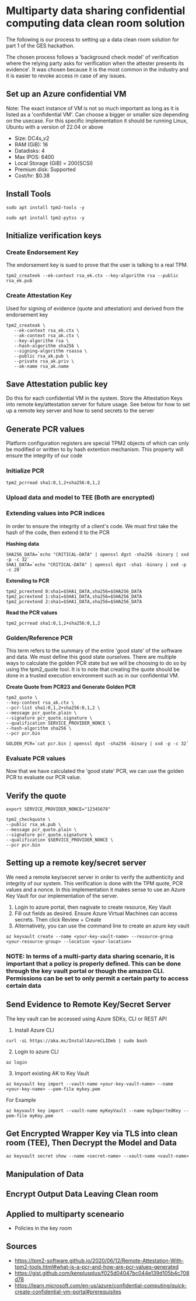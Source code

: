 # Multiparty data sharing confidential computing data clean room solution
The following is our process to setting up a data clean room solution for part 1 of the GES hackathon.

The chosen process follows a 'background check model' of verification where the relying party asks for verification when the attester presents its evidence'. It was chosen because it is the most common in the industry and it is easier to revoke access in case of any issues.

## Set up an Azure confidential VM
Note: The exact instance of VM is not so much important as long as it is listed as a 'confidential VM'. Can choose a bigger or smaller size depending on the usecase. For this specific implementation it should be running Linux, Ubuntu with a version of 22.04 or above
- Size: DC4s_v2
- RAM (GiB): 16
- Datadisks: 4
- Max IPOS: 6400
- Local Storage (GiB) = 200(SCSI)
- Premium disk: Supported
- Cost/hr: $0.38

## Install Tools
```
sudo apt install tpm2-tools -y
```
```
sudo apt install tpm2-pytss -y
```
## Initialize verification keys 

### Create Endorsement Key
The endorsement key is sued to prove that the user is talking to a real TPM.
```
tpm2_createek --ek-context rsa_ek.ctx --key-algorithm rsa --public rsa_ek.pub
```

### Create Attestation Key
Used for signing of evidence (quote and attestation) and derived from the endorsement key 
```
tpm2_createak \
   --ek-context rsa_ek.ctx \
   --ak-context rsa_ak.ctx \
   --key-algorithm rsa \
   --hash-algorithm sha256 \
   --signing-algorithm rsassa \
   --public rsa_ak.pub \
   --private rsa_ak.priv \
   --ak-name rsa_ak.name
```

## Save Attestation public key
Do this for each confidential VM in the system. Store the Attestation Keys into remote key/attestation server for future usage. See below for how to set up a remote key server and how to send secrets to the server

## Generate PCR values
Platform configuration registers are special TPM2 objects of which can only be modified or written to by hash extention mechanism. This property will ensure the integrity of our code 

### Initialize PCR
<!-- TODO WHY SPECIFICALLY 3 INDEXES? -->
```
tpm2_pcrread sha1:0,1,2+sha256:0,1,2
```

### Upload data and model to TEE (Both are encrypted)
<!-- TODO -->

### Extending values into PCR indices 
In order to ensure the integrity of a client's code. We must first take the hash of the code, then extend it to the PCR

<!-- TODO CHANGE THIS TO OUR DATA -->
<!-- THIS SHOULD BE THE BINARY FILE GIVEN -->

**Hashing data**
```
SHA256_DATA=`echo "CRITICAL-DATA" | openssl dgst -sha256 -binary | xxd -p -c 32`
SHA1_DATA=`echo "CRITICAL-DATA" | openssl dgst -sha1 -binary | xxd -p -c 20`
```
<!-- TODO WHY SPECIFICALLY 3 INDEXES? -->
**Extending to PCR**
```
tpm2_pcrextend 0:sha1=$SHA1_DATA,sha256=$SHA256_DATA
tpm2_pcrextend 1:sha1=$SHA1_DATA,sha256=$SHA256_DATA
tpm2_pcrextend 2:sha1=$SHA1_DATA,sha256=$SHA256_DATA
```

**Read the PCR values**
```
tpm2_pcrread sha1:0,1,2+sha256:0,1,2
```

### Golden/Reference PCR
This term refers to the summary of the entire 'good state' of the software and data. We must define this good state ourselves. There are multiple ways to calculate the golden PCR state but we will be choosing to do so by using the tpm2_quote tool. It is to note that creating the quote should be done in a trusted execution environment such as in our confidential VM. 

**Create Quote from PCR23 and Generate Golden PCR**
```
tpm2_quote \
--key-context rsa_ak.ctx \
--pcr-list sha1:0,1,2+sha256:0,1,2 \
--message pcr_quote.plain \
--signature pcr_quote.signature \
--qualification SERVICE_PROVIDER_NONCE \
--hash-algorithm sha256 \
--pcr pcr.bin

GOLDEN_PCR=`cat pcr.bin | openssl dgst -sha256 -binary | xxd -p -c 32`
```
### Evaluate PCR values
<!-- TODO what to look for in evaluation -->
Now that we have calculated the 'good state' PCR, we can use the golden PCR to evaluate our PCR value.

## Verify the quote
```
export SERVICE_PROVIDER_NONCE="12345678"

tpm2_checkquote \
--public rsa_ak.pub \
--message pcr_quote.plain \
--signature pcr_quote.signature \
--qualification $SERVICE_PROVIDER_NONCE \
--pcr pcr.bin
```

## Setting up a remote key/secret server
We need a remote key/secret server in order to verify the authenticity and integrity of our system. This verification is done with the TPM quote, PCR values and a nonce. In this implementation it makes sense to use an Azure Key Vault for our implementation of the server.

1. Login to azure portal, then nagivate to create resource, Key Vault
2. Fill out fields as desired. Ensure Azure Virtual Machines can access secrets. Then click Review + Create
3. Alternatively, you can use the command line to create an azure key vault
```
az keyvault create --name <your-key-vault-name> --resource-group <your-resource-group> --location <your-location>
```

### NOTE: In terms of a multi-party data sharing scenario, it is important that a policy is properly defined. This can be done through the key vault portal or though the amazon CLI. Permissions can be set to only permit a certain party to access certain data

## Send Evidence to Remote Key/Secret Server
The key vault can be accessed using Azure SDKs, CLI or REST API

1. Install Azure CLI
```
curl -sL https://aka.ms/InstallAzureCLIDeb | sudo bash
```
2. Login to azure CLI
```
az login
```
3. Import existing AK to Key Vault
```
az keyvault key import --vault-name <your-key-vault-name> --name <your-key-name> --pem-file mykey.pem
```
For Example
```
az keyvault key import --vault-name myKeyVault --name myImportedKey --pem-file myKey.pem
```

## Get Encrypted Wrapper Key via TLS into clean room (TEE), Then Decrypt the Model and Data 
<!-- TODO change to specific key vault stuff -->
```
az keyvault secret show --name <secret-name> --vault-name <vault-name>
```

## Manipulation of Data 

## Encrypt Output Data Leaving Clean room

## Applied to multiparty sceneario
<!-- TODO write how these principles and this process can be applied to a multi party data sharing scenario -->
- Policies in the key room





## Sources
* https://tpm2-software.github.io/2020/06/12/Remote-Attestation-With-tpm2-tools.html#what-is-a-pcr-and-how-are-pcr-values-generated
* https://gist.github.com/kenplusplus/f025d04047bc044e139d105b4c708d78
* https://learn.microsoft.com/en-us/azure/confidential-computing/quick-create-confidential-vm-portal#prerequisites
